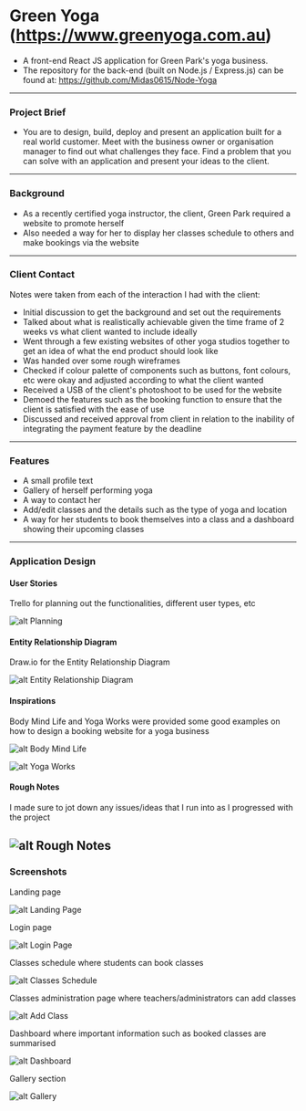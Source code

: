 # Green Yoga (https://www.greenyoga.com.au)

- A front-end React JS application for Green Park's yoga business.
- The repository for the back-end (built on Node.js / Express.js) can be found at: https://github.com/Midas0615/Node-Yoga
------
### Project Brief

- You are to design, build, deploy and present an application built for a real world customer. Meet with the business owner or organisation manager to find out what challenges they face. Find a problem that you can solve with an application and present your ideas to the client.
------
### Background

- As a recently certified yoga instructor, the client, Green Park required a website to promote herself
- Also needed a way for her to display her classes schedule to others and make bookings via the website
------
### Client Contact

Notes were taken from each of the interaction I had with the client:
- Initial discussion to get the background and set out the requirements
- Talked about what is realistically achievable given the time frame of 2 weeks vs what client wanted to include ideally
- Went through a few existing websites of other yoga studios together to get an idea of what the end product should look like
- Was handed over some rough wireframes
- Checked if colour palette of components such as buttons, font colours, etc were okay and adjusted according to what the client wanted
- Received a USB of the client's photoshoot to be used for the website
- Demoed the features such as the booking function to ensure that the client is satisfied with the ease of use
- Discussed and received approval from client in relation to the inability of integrating the payment feature by the deadline
------
### Features

- A small profile text
- Gallery of herself performing yoga
- A way to contact her
- Add/edit classes and the details such as the type of yoga and location
- A way for her students to book themselves into a class and a dashboard showing their upcoming classes
------
### Application Design

#### User Stories

Trello for planning out the functionalities, different user types, etc

![alt Planning](/public/README/trello.png?raw=true)

#### Entity Relationship Diagram

Draw.io for the Entity Relationship Diagram

![alt Entity Relationship Diagram](/public/README/erd.jpg?raw=true)

#### Inspirations

Body Mind Life and Yoga Works were provided some good examples on how to design a booking website for a yoga business

![alt Body Mind Life](/public/README/bodymindlife.png?raw=true)

![alt Yoga Works](/public/README/yogaworks.png?raw=true)

#### Rough Notes

I made sure to jot down any issues/ideas that I run into as I progressed with the project

![alt Rough Notes](/public/README/notes.png?raw=true)
------
### Screenshots
Landing page

![alt Landing Page](/public/README/landingpage.png?raw=true)

Login page

![alt Login Page](/public/README/login.png?raw=true)

Classes schedule where students can book classes

![alt Classes Schedule](/public/README/schedule.png?raw=true)

Classes administration page where teachers/administrators can add classes

![alt Add Class](/public/README/addclass.png?raw=true)

Dashboard where important information such as booked classes are summarised

![alt Dashboard](/public/README/dashboard.png?raw=true)

Gallery section

![alt Gallery](/public/README/gallery.png?raw=true)

